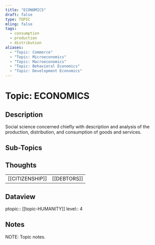 ```yaml
---
title: "ECONOMICS"
draft: false
type: TOPIC
mling: false
tags:
  - consumption
  - production
  - distribution
aliases:
  - "Topic: Commerce"
  - "Topic: Microeconomics"
  - "Topic: Macroeconomics"
  - "Topic: Behavioral Economics"
  - "Topic: Development Economics"
---
```

# Topic: ECONOMICS
## Description
Social science concerned chiefly with description and analysis of the production, distribution, and consumption of goods and services.

## Sub-Topics


## Thoughts
|     |     |
| --- | --- |
| [[CITIZENSHIP]] | [[DEBTORS]] |

## Dataview
ptopic:: [[topic-HUMANITY]]
level:: 4

## Notes
NOTE: Topic notes.
